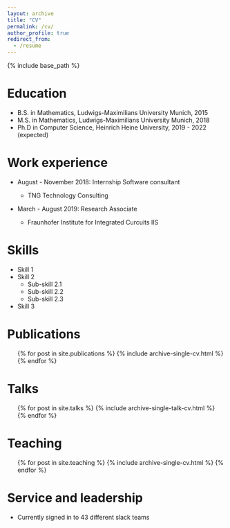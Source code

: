 ```yaml
---
layout: archive
title: "CV"
permalink: /cv/
author_profile: true
redirect_from:
  - /resume
---
```


{% include base_path %}

Education
======
* B.S. in Mathematics, Ludwigs-Maximilians University Munich, 2015
* M.S. in Mathematics, Ludwigs-Maximilians University Munich, 2018
* Ph.D in Computer Science, Heinrich Heine University, 2019 - 2022 (expected)

Work experience
======
* August - November 2018: Internship Software consultant
  * TNG Technology Consulting

* March - August 2019: Research Associate
  * Fraunhofer Institute for Integrated Curcuits IIS
  
Skills
======
* Skill 1
* Skill 2
  * Sub-skill 2.1
  * Sub-skill 2.2
  * Sub-skill 2.3
* Skill 3

Publications
======
  <ul>{% for post in site.publications %}
    {% include archive-single-cv.html %}
  {% endfor %}</ul>
  
Talks
======
  <ul>{% for post in site.talks %}
    {% include archive-single-talk-cv.html %}
  {% endfor %}</ul>
  
Teaching
======
  <ul>{% for post in site.teaching %}
    {% include archive-single-cv.html %}
  {% endfor %}</ul>
  
Service and leadership
======
* Currently signed in to 43 different slack teams
